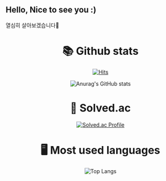 <!-- - 👋 Hi, I’m @Eundding
- 👀 I’m interested in ...
- 🌱 I’m currently learning ...
- 💞️ I’m looking to collaborate on ...
- 📫 How to reach me ... -->

## Hello, Nice to see you :)

<p algin="center">
  
 열심히 살아보겠습니다👊
 
</p>

<div align=center><h1>📚 Github stats </h1></div>

<div align=center>

[![Hits](https://hits.seeyoufarm.com/api/count/incr/badge.svg?url=https%3A%2F%2Fgithub.com%2FEundding&count_bg=%2310783D&title_bg=%23BEDB15&icon=&icon_color=%23E7E7E7&title=hits&edge_flat=false)](https://hits.seeyoufarm.com)

</div>
<div align=center>

![Anurag's GitHub stats](https://github-readme-stats.vercel.app/api?username=Eundding&show_icons=true&theme=radical)

</div>
<div align=center><h1>🏅 Solved.ac</h1></div>

<div align=center>
  
[![Solved.ac Profile](http://mazassumnida.wtf/api/v2/generate_badge?boj=dkan9634)](https://solved.ac/dkan9634/)

</div>



<div align=center><h1>🖥️ Most used languages </h1></div>

<div align=center>
  
![Top Langs](https://github-readme-stats.vercel.app/api/top-langs/?username=Eundding&layout=compact&theme=radical)
  
</div>

<!-- 
<!-- <div align=center><h1>📚 STACKS</h1></div>

<div align=center> 
  <img src="https://img.shields.io/badge/c++-00599C?style=for-the-badge&logo=c%2B%2B&logoColor=white">
  <img src="https://img.shields.io/badge/python-3776AB?style=for-the-badge&logo=python&logoColor=white"> 
  <br>
  
  <img src="https://img.shields.io/badge/html5-E34F26?style=for-the-badge&logo=html5&logoColor=white"> 
  <img src="https://img.shields.io/badge/css-1572B6?style=for-the-badge&logo=css3&logoColor=white"> 
<!--   <img src="https://img.shields.io/badge/javascript-F7DF1E?style=for-the-badge&logo=javascript&logoColor=black">  -->
<!--   <img src="https://img.shields.io/badge/jquery-0769AD?style=for-the-badge&logo=jquery&logoColor=white"> -->
  <br>
  
<!--   <img src="https://img.shields.io/badge/mysql-4479A1?style=for-the-badge&logo=mysql&logoColor=white">  -->
<!--   <img src="https://img.shields.io/badge/firebase-FFCA28?style=for-the-badge&logo=firebase&logoColor=white"> -->
  <br>
  
<!--   <img src="https://img.shields.io/badge/react-61DAFB?style=for-the-badge&logo=react&logoColor=black">  --> 
  
<!--   <img src="https://img.shields.io/badge/spring-6DB33F?style=for-the-badge&logo=spring&logoColor=white">  -->
<!--   <img src="https://img.shields.io/badge/django-092E20?style=for-the-badge&logo=django&logoColor=white">
  <img src="https://img.shields.io/badge/flask-000000?style=for-the-badge&logo=flask&logoColor=white"> -->
<!--   <img src="https://img.shields.io/badge/flutter-02569B?style=for-the-badge&logo=flutter&logoColor=white"> -->

<!--   <img src="https://img.shields.io/badge/linux-FCC624?style=for-the-badge&logo=linux&logoColor=black"> 
  <br> -->
  
<!--   <img src="https://img.shields.io/badge/github-181717?style=for-the-badge&logo=github&logoColor=white">
  <img src="https://img.shields.io/badge/git-F05032?style=for-the-badge&logo=git&logoColor=white">
  <br>
</div>
 -->


<!-- Eundding/Eundding is a ✨ special ✨ repository because its `README.md` (this file) appears on your GitHub profile.
You can click the Preview link to take a look at your changes.  -->


